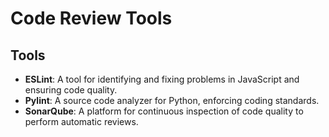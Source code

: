 # Code Review Tools

## Tools
- **ESLint**: A tool for identifying and fixing problems in JavaScript and ensuring code quality.
- **Pylint**: A source code analyzer for Python, enforcing coding standards.
- **SonarQube**: A platform for continuous inspection of code quality to perform automatic reviews.